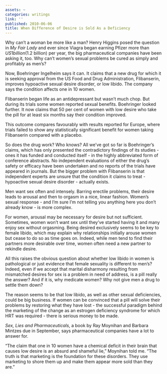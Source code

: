 ```yaml
---
assets: ~
categories: writings
link: ''
published: 2010-06-06
title: When Difference of Desire is Sold As a Deficiency
---
```

Why can’t a woman be more like a man? Henry Higgins posed the question
in *My Fair Lady* and ever since Viagra began earning Pfizer more than
$US1 billion ($1.2 billion) per year, the big pharmaceutical companies
have been asking it, too. Why can’t women’s sexual problems be cured as
simply and profitably as men’s?

Now, Boehringer Ingelheim says it can. It claims that a new drug for
which it is seeking approval from the US Food and Drug Administration,
Flibanserin, improves hypoactive sexual desire disorder, or low libido.
The company says the condition affects one in 10 women.

Flibanserin began life as an antidepressant but wasn’t much chop. But
during its trials some women reported sexual benefits. Boehringer looked
further. It now claims that 50 per cent of women with low desire who
take the pill for at least six months say their condition improved.

This outcome compares favourably with results reported for Europe, where
trials failed to show any statistically significant benefit for women
taking Flibanserin compared with a placebo.

So does the drug work? Who knows? All we’ve got so far is Boehringer’s
claims, which has only presented the contradictory findings of its
studies - ones it has funded and conducted itself - in the highly
abbreviated form of conference abstracts. No independent evaluations of
either the drug’s safety or efficacy have been undertaken and no reports
of the trials have appeared in journals. But the bigger problem with
Flibanserin is that independent experts are unsure that the condition it
claims to treat - hypoactive sexual desire disorder - actually exists.

Men want sex often and intensely. Barring erectile problems, their
desire leads to arousal and then to orgasm in a nice, linear fashion.
Women’s sexual response - and I’m sure I’m not telling you anything here
you don’t already know - is more complex.

For women, arousal may be necessary for desire but not sufficient.
Sometimes, women won’t want sex until they’ve started having it and many
enjoy sex without orgasming. Being desired exclusively seems to be key
to female libido, which may explain why relationships initially arouse
women but cease to do so as time goes on. Indeed, while men tend to find
their partners more desirable over time, women often need a new partner
to rekindle desire.

All this raises the obvious question about whether low libido in women
is pathological or just evidence that female sexuality is different to
men’s? Indeed, even if we accept that marital disharmony resulting from
mismatched desires for sex is a problem in need of address, is a pill
really the answer? And if it is, why medicate women? Why not give men a
drug to settle them down?

The reason seems to be that low libido, as well as other sexual
deficiencies, could be big business. If women can be convinced that a
pill will solve their problems by restoring what they have lost - the
successful paradigm behind the marketing of the change as an estrogen
deficiency syndrome for which HRT was required - there is serious money
to be made.

*Sex, Lies and Pharmaceuticals*, a book by Ray Moynihan and Barbara
Mintzes due in September, says pharmaceutical companies have a lot to
answer for.

“The claim that one in 10 women have a chemical deficit in their brain
that causes low desire is an absurd and shameful lie,” Moynihan told me.
“The truth is that marketing is the foundation for these disorders. They
use marketing to shore them up and make them appear more sold than they
are.”